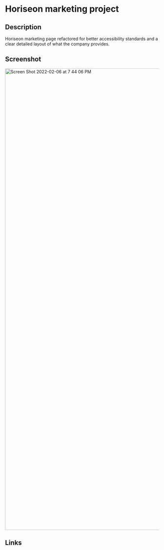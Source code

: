 # Horiseon marketing project

## Description
Horiseon marketing page refactored for better accessibility standards and a clear detailed layout of what the company provides.

## Screenshot
<img width="1512" alt="Screen Shot 2022-02-06 at 7 44 06 PM" src="https://user-images.githubusercontent.com/97936992/152709052-b5b9a5ee-fe04-4b23-8cd4-8c4ff3e18b6d.png">

## Links



